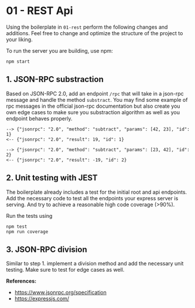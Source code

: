 # 01 - REST Api

Using the boilerplate in `01-rest` perform the following changes and additions. Feel free to change and optimize the structure of the project to your liking.

To run the server you are building, use npm:

```shell
npm start
```

## 1. JSON-RPC substraction

Based on JSON-RPC 2.0, add an endpoint `/rpc` that will take in a json-rpc message and handle the method `substract`. You may find some example of rpc messages in the official json-rpc documentation but also create you own edge cases to make sure you substraction algorithm as well as you endpoint behaves properly.

```
--> {"jsonrpc": "2.0", "method": "subtract", "params": [42, 23], "id": 1}
<-- {"jsonrpc": "2.0", "result": 19, "id": 1}

--> {"jsonrpc": "2.0", "method": "subtract", "params": [23, 42], "id": 2}
<-- {"jsonrpc": "2.0", "result": -19, "id": 2}
```

## 2. Unit testing with JEST

The boilerplate already includes a test for the initial root and api endpoints. Add the necessary code to test all the endpoints your express server is serving. And try to achieve a reasonable high code coverage (>90%).

Run the tests using

```shell
npm test
npm run coverage
```

## 3. JSON-RPC division

Similar to step 1. implement a division method and add the necessary unit testing. Make sure to test for edge cases as well.


**References:**

* <https://www.jsonrpc.org/specification>
* <https://expressjs.com/>
